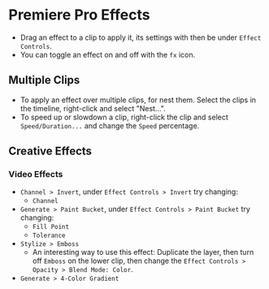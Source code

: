 # Premiere Pro Effects

- Drag an effect to a clip to apply it, its settings with then be under `Effect Controls`.
- You can toggle an effect on and off with the `fx` icon.

## Multiple Clips

- To apply an effect over multiple clips, for nest them. Select the clips in the timeline, right-click and select "Nest...".
- To speed up or slowdown a clip, right-click the clip and select `Speed/Duration...` and change the `Speed` percentage.

## Creative Effects

### Video Effects

- `Channel > Invert`, under `Effect Controls > Invert` try changing:
    - `Channel`
- `Generate > Paint Bucket`, under `Effect Controls > Paint Bucket` try changing:
    - `Fill Point`
    - `Tolerance`
- `Stylize > Emboss`
    - An interesting way to use this effect: Duplicate the layer, then turn off `Emboss` on the lower clip, then change the `Effect Controls > Opacity > Blend Mode: Color`.
- `Generate > 4-Color Gradient`